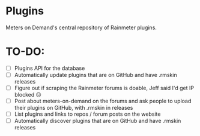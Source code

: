 # Plugins

Meters on Demand's central repository of Rainmeter plugins.

# TO-DO: 

- [ ] Plugins API for the database
- [ ] Automatically update plugins that are on GitHub and have .rmskin releases 
- [ ] Figure out if scraping the Rainmeter forums is doable, Jeff said I'd get IP blocked :pensive:
- [ ] Post about meters-on-demand on the forums and ask people to upload their plugins on GitHub, with .rmskin in releases
- [ ] List plugins and links to repos / forum posts on the website
- [ ] Automatically discover plugins that are on GitHub and have .rmskin releases
